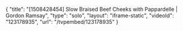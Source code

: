 {
    "title": "[1508428454] Slow Braised Beef Cheeks with Pappardelle | Gordon Ramsay",
    "type": "solo",
    "layout": "iframe-static",
    "videoId": "123178935",
    "url": "\/tvpembed\/123178935"
}
